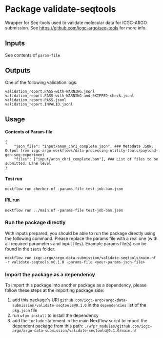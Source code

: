 # Package validate-seqtools


Wrapper for Seq-tools used to validate molecular data for ICGC-ARGO submission.
See https://github.com/icgc-argo/seq-tools for more info.


## Inputs

See contents of `param-file`

## Outputs
One of the following validation logs:
```
validation_report.PASS-with-WARNING.jsonl
validation_report.PASS-with-WARNING-and-SKIPPED-check.jsonl
validation_report.PASS.jsonl
validation_report.INVALID.jsonl
```

## Usage

#### Contents of Param-file
```
{
    "json_file": "input/anon_chr1_complete.json", ### Metadata JSON. Output from icgc-argo-workflows/data-processing-utility-tools/payload-gen-seq-experiment
    "files": ["input/anon_chr1_complete.bam"], ### List of files to be submitted. Lane level
}
```


#### Test run
`nextflow run checker.nf -params-file test-job-bam.json`

#### IRL run
`nextflow run ../main.nf -params-file test-job-bam.json`

### Run the package directly

With inputs prepared, you should be able to run the package directly using the following command.
Please replace the params file with a real one (with all required parameters and input files). Example
params file(s) can be found in the `tests` folder.

```
nextflow run icgc-argo/argo-data-submission/validate-seqtools/main.nf -r validate-seqtools.v0.1.0 -params-file <your-params-json-file>
```

### Import the package as a dependency

To import this package into another package as a dependency, please follow these steps at the
importing package side:

1. add this package's URI `github.com/icgc-argo/argo-data-submission/validate-seqtools@0.1.0` in the `dependencies` list of the `pkg.json` file
2. run `wfpm install` to install the dependency
3. add the `include` statement in the main Nextflow script to import the dependent package from this path: `./wfpr_modules/github.com/icgc-argo/argo-data-submission/validate-seqtools@0.1.0/main.nf`
